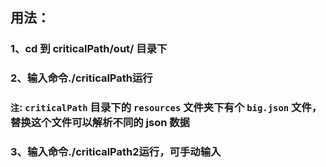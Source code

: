 ## 用法：

### 1、cd 到 criticalPath/out/ 目录下
### 2、输入命令./criticalPath运行

### `注`: `criticalPath` 目录下的 `resources` 文件夹下有个 `big.json` 文件，替换这个文件可以解析不同的 json 数据

### 3、输入命令./criticalPath2运行，可手动输入
